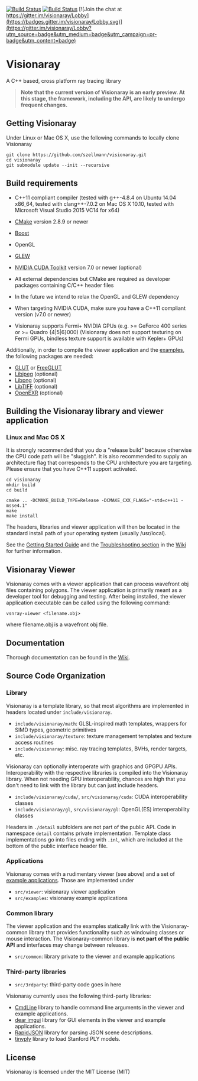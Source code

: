 [![Build Status](https://travis-ci.org/szellmann/visionaray.svg?branch=master)](https://travis-ci.org/szellmann/visionaray)
[![Build Status](https://ci.appveyor.com/api/projects/status/github/szellmann/visionaray?svg=true&branch=master)](https://ci.appveyor.com/project/szellmann/visionaray/branch/master)
[![Join the chat at https://gitter.im/visionaray/Lobby](https://badges.gitter.im/visionaray/Lobby.svg)](https://gitter.im/visionaray/Lobby?utm_source=badge&utm_medium=badge&utm_campaign=pr-badge&utm_content=badge)

Visionaray
==========

A C++ based, cross platform ray tracing library

> **Note that the current version of Visionaray is an early preview. At this stage, the framework, including the API, are likely to undergo frequent changes.**

Getting Visionaray
------------------

Under Linux or Mac OS X, use the following commands to locally clone Visionaray

```Shell
git clone https://github.com/szellmann/visionaray.git
cd visionaray
git submodule update --init --recursive
```

Build requirements
------------------

- C++11 compliant compiler
   (tested with g++-4.8.4 on Ubuntu 14.04 x86_64,
    tested with clang++-7.0.2 on Mac OS X 10.10,
    tested with Microsoft Visual Studio 2015 VC14 for x64)

- [CMake][1] version 2.8.9 or newer
- [Boost][2]
- OpenGL
- [GLEW][3]
- [NVIDIA CUDA Toolkit][4] version 7.0 or newer (optional)

- All external dependencies but CMake are required as developer packages containing C/C++ header files
- In the future we intend to relax the OpenGL and GLEW dependency
- When targeting NVIDIA CUDA, make sure you have a C++11 compliant version (v7.0 or newer)
- Visionaray supports Fermi+ NVIDIA GPUs (e.g. >= GeForce 400 series or >= Quadro {4|5|6}000) (Visionaray does not support texturing on Fermi GPUs, bindless texture support is available with Kepler+ GPUs)

Additionally, in order to compile the viewer application and the [examples](https://github.com/szellmann/visionaray/tree/master/src/examples), the following packages are needed:

- [GLUT][5] or [FreeGLUT][6]
- [Libjpeg][7] (optional)
- [Libpng][8] (optional)
- [LibTIFF][9] (optional)
- [OpenEXR][10] (optional)



Building the Visionaray library and viewer application
------------------------------------------------------

### Linux and Mac OS X

It is strongly recommended that you do a "release build" because otherwise the CPU code path will be "sluggish".
It is also recommended to supply an architecture flag that corresponds to the CPU architecture you are targeting.
Please ensure that you have C++11 support activated.

```Shell
cd visionaray
mkdir build
cd build

cmake .. -DCMAKE_BUILD_TYPE=Release -DCMAKE_CXX_FLAGS="-std=c++11 -msse4.1"
make
make install
```

The headers, libraries and viewer application will then be located in the standard install path of your operating system (usually /usr/local).

See the [Getting Started Guide](https://github.com/szellmann/visionaray/wiki/Getting-started) and the [Troubleshooting section](https://github.com/szellmann/visionaray/wiki/Troubleshooting) in the [Wiki](https://github.com/szellmann/visionaray/wiki) for further information.


Visionaray Viewer
-----------------

Visionaray comes with a viewer application that can process wavefront obj files containing polygons. The viewer application is primarily meant as a developer tool for debugging and testing.
After being installed, the viewer application executable can be called using the following command:

```Shell
vsnray-viewer <filename.obj>
```

where filename.obj is a wavefront obj file.

Documentation
-------------

Thorough documentation can be found in the [Wiki](https://github.com/szellmann/visionaray/wiki).


Source Code Organization
------------------------

### Library

Visionaray is a template library, so that most algorithms are implemented in headers located under `include/visionaray`.

- `include/visionaray/math`: GLSL-inspired math templates, wrappers for SIMD types, geometric primitives
- `include/visionaray/texture`: texture management templates and texture access routines
- `include/visionaray`: misc. ray tracing templates, BVHs, render targets, etc.

Visionaray can optionally interoperate with graphics and GPGPU APIs. Interoperability with the respective libraries is compiled into the Visionaray library. When not needing GPU interoperability, chances are high that you don't need to link with the library but can just include headers.

- `include/visionaray/cuda/`, `src/visionaray/cuda`: CUDA interoperability classes
- `include/visionaray/gl`, `src/visionaray/gl`: OpenGL(ES) interoperability classes

Headers in `./detail` subfolders are not part of the public API. Code in namespace `detail` contains private implementation. Template class implementations go into files ending with `.inl`, which are included at the bottom of the public interface header file.

### Applications

Visionaray comes with a rudimentary viewer (see above) and a set of [example applications](https://github.com/szellmann/visionaray/tree/master/src/examples). Those are implemented under

- `src/viewer`: visionaray viewer application
- `src/examples`: visionaray example applications

### Common library

The viewer application and the examples statically link with the Visionaray-common library that provides functionality such as windowing classes or mouse interaction. The Visionaray-common library is **not part of the public API** and interfaces may change between releases.

- `src/common`: library private to the viewer and example applications

### Third-party libraries

- `src/3rdparty`: third-party code goes in here

Visionaray currently uses the following third-party libraries:
- [CmdLine](https://github.com/abolz/CmdLine) library to handle command line arguments in the viewer and example applications.
- [dear imgui](https://github.com/ocornut/imgui) library for GUI elements in the viewer and example applications.
- [RapidJSON](http://rapidjson.org/) library for parsing JSON scene descriptions.
- [tinyply](https://github.com/ddiakopoulos/tinyply) library to load Stanford PLY models.


License
-------

Visionaray is licensed under the MIT License (MIT)


[1]:    http://www.cmake.org/download/
[2]:    http://www.boost.org/users/download/
[3]:    http://glew.sourceforge.net/
[4]:    https://developer.nvidia.com/cuda-toolkit
[5]:    https://www.opengl.org/resources/libraries/glut/
[6]:    http://freeglut.sourceforge.net/index.php#download
[7]:    http://libjpeg.sourceforge.net/
[8]:    http://libpng.sourceforge.net
[9]:    http://www.libtiff.org
[10]:   http://www.openexr.com/
